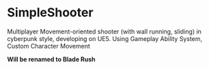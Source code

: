 # SimpleShooter
Multiplayer Movement-oriented shooter (with wall running, sliding) in cyberpunk style, developing on UE5. Using Gameplay Ability System, Custom Character Movement

**Will be renamed to Blade Rush**

